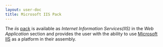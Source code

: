 ```yaml
---
layout: user-doc
title: Microsoft IIS Pack
---
```


The _iis_ [pack](./packs.html) is available as _Internet Information Services(IIS)_ in the _Web Application_ section
and provides the user with the ability to use [Microsoft IIS](https://www.iis.net/) as a platform in their assembly.
